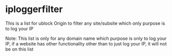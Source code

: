 # iploggerfilter
This is a list for ublock Origin to filter any site/subsite which only purpose is to log your IP


Note: This list is only for any domain name which purpose is only to log your IP, if a website has other functionality
other than to just log your IP, it will not be on this list
